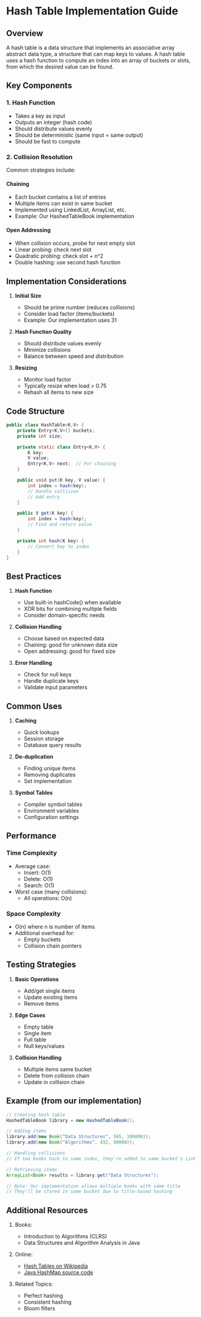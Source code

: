 # Hash Table Implementation Guide

## Overview

A hash table is a data structure that implements an associative array abstract data type, a structure that can map keys to values. A hash table uses a hash function to compute an index into an array of buckets or slots, from which the desired value can be found.

## Key Components

### 1. Hash Function

- Takes a key as input
- Outputs an integer (hash code)
- Should distribute values evenly
- Should be deterministic (same input = same output)
- Should be fast to compute

### 2. Collision Resolution

Common strategies include:

#### Chaining

- Each bucket contains a list of entries
- Multiple items can exist in same bucket
- Implemented using LinkedList, ArrayList, etc.
- Example: Our HashedTableBook implementation

#### Open Addressing

- When collision occurs, probe for next empty slot
- Linear probing: check next slot
- Quadratic probing: check slot + n^2
- Double hashing: use second hash function

## Implementation Considerations

1. **Initial Size**

   - Should be prime number (reduces collisions)
   - Consider load factor (items/buckets)
   - Example: Our implementation uses 31

2. **Hash Function Quality**

   - Should distribute values evenly
   - Minimize collisions
   - Balance between speed and distribution

3. **Resizing**
   - Monitor load factor
   - Typically resize when load > 0.75
   - Rehash all items to new size

## Code Structure

```java
public class HashTable<K,V> {
    private Entry<K,V>[] buckets;
    private int size;

    private static class Entry<K,V> {
        K key;
        V value;
        Entry<K,V> next;  // For chaining
    }

    public void put(K key, V value) {
        int index = hash(key);
        // Handle collision
        // Add entry
    }

    public V get(K key) {
        int index = hash(key);
        // Find and return value
    }

    private int hash(K key) {
        // Convert key to index
    }
}
```

## Best Practices

1. **Hash Function**

   - Use built-in hashCode() when available
   - XOR bits for combining multiple fields
   - Consider domain-specific needs

2. **Collision Handling**

   - Choose based on expected data
   - Chaining: good for unknown data size
   - Open addressing: good for fixed size

3. **Error Handling**
   - Check for null keys
   - Handle duplicate keys
   - Validate input parameters

## Common Uses

1. **Caching**

   - Quick lookups
   - Session storage
   - Database query results

2. **De-duplication**

   - Finding unique items
   - Removing duplicates
   - Set implementation

3. **Symbol Tables**
   - Compiler symbol tables
   - Environment variables
   - Configuration settings

## Performance

### Time Complexity

- Average case:
  - Insert: O(1)
  - Delete: O(1)
  - Search: O(1)
- Worst case (many collisions):
  - All operations: O(n)

### Space Complexity

- O(n) where n is number of items
- Additional overhead for:
  - Empty buckets
  - Collision chain pointers

## Testing Strategies

1. **Basic Operations**

   - Add/get single items
   - Update existing items
   - Remove items

2. **Edge Cases**

   - Empty table
   - Single item
   - Full table
   - Null keys/values

3. **Collision Handling**
   - Multiple items same bucket
   - Delete from collision chain
   - Update in collision chain

## Example (from our implementation)

```java
// Creating hash table
HashedTableBook library = new HashedTableBook();

// Adding items
library.add(new Book("Data Structures", 565, 100000));
library.add(new Book("Algorithms", 432, 80000));

// Handling collisions
// If two books hash to same index, they're added to same bucket's LinkedList

// Retrieving items
ArrayList<Book> results = library.get("Data Structures");

// Note: Our implementation allows multiple books with same title
// They'll be stored in same bucket due to title-based hashing
```

## Additional Resources

1. Books:

   - Introduction to Algorithms (CLRS)
   - Data Structures and Algorithm Analysis in Java

2. Online:

   - [Hash Tables on Wikipedia](https://en.wikipedia.org/wiki/Hash_table)
   - [Java HashMap source code](https://github.com/openjdk/jdk/blob/master/src/java.base/share/classes/java/util/HashMap.java)

3. Related Topics:
   - Perfect hashing
   - Consistent hashing
   - Bloom filters
